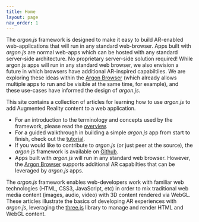 ```yaml
---
title: Home
layout: page
nav_order: 1
---
```

The *argon.js* framework is designed to make it easy to build AR-enabled web-applications that will run in any standard web-browser. Apps built with *argon.js* are normal web-apps which can be hosted with any standard server-side architecture. No proprietary server-side solution required! While argon.js apps will run in any standard web browser, we also envision a future in which browsers have additional AR-inspired capabiltiies. We are exploring these ideas within the [Argon Browser](http://argonjs.io/argon-app/) (which already allows multiple apps to run and be visible at the same time, for example), and these use-cases have informed the design of *argon.js*.

This site contains a collection of articles for learning how to use *argon.js* to add Augmented Reality content to a web application. 

* For an introduction to the terminology and concepts used by the framework, please read the [overview](/concepts/overview/).
* For a guided walkthrough in building a simple *argon.js* app from start to finish, check out the [tutorial](/tutorial/).
* If you would like to contribute to *argon.js* (or just peer at the source), the *argon.js* framework is available on [Github](https://github.com/argonjs/argon).
* Apps built with *argon.js* will run in any standard web browser. However, the [Argon Browser](http://argonjs.io/argon-app) supports additional AR capabilties that can be leveraged by *argon.js* apps.

The *argon.js* framework enables web-developers work with familiar web technologies (HTML, CSS3, JavaScript, etc) in order to mix traditional web media content (images, audio, video) with 3D content rendered via WebGL. These articles illustrate the basics of developing AR experiences with *argon.js*, leveraging the [three.js](threejs.org) library to manage and render HTML and WebGL content.
